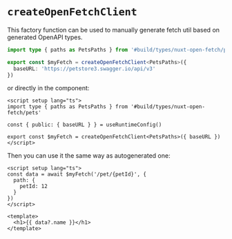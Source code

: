 # `createOpenFetchClient`

This factory function can be used to manually generate fetch util based on generated OpenAPI types. 

```ts [composables/useMyFetch.ts]
import type { paths as PetsPaths } from '#build/types/nuxt-open-fetch/pets'

export const $myFetch = createOpenFetchClient<PetsPaths>({
  baseURL: 'https://petstore3.swagger.io/api/v3'
})
```

or directly in the component:

```vue
<script setup lang="ts">
import type { paths as PetsPaths } from '#build/types/nuxt-open-fetch/pets'

const { public: { baseURL } } = useRuntimeConfig()

export const $myFetch = createOpenFetchClient<PetsPaths>({ baseURL })
</script>
```

Then you can use it the same way as autogenerated one:

```vue
<script setup lang="ts">
const data = await $myFetch('/pet/{petId}', {
  path: {
    petId: 12
  }
})
</script>

<template>
  <h1>{{ data?.name }}</h1>
</template>
```
